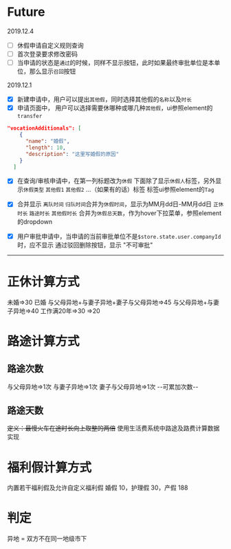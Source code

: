 # Future
2019.12.4
- [ ] 休假申请自定义规则查询
- [ ] 首次登录要求修改密码
- [ ] 当申请的状态是`通过`的时候，同样不显示按钮，此时如果最终审批单位是本单位，那么显示`召回`按钮

2019.12.1
- [x] 新建申请中，用户可以提出`其他假`，同时选择其他假的`名称`以及`时长`
- [x] 申请页面中， 用户可以选择需要休哪种或哪几种`其他假`，ui参照element的`transfer`
```json
"vocationAdditionals": [
    {
      "name": "婚假",
      "length": 10,
      "description": "这里写婚假的原因"
    }
  ]
```

- [x] 在查询/审核申请中，在第一列标题改为`休假`
  下面除了显示`休假人`标签，另外显示`休假类型` `其他假1` `其他假2` ...（如果有的话）标签
  标签ui参照element的`Tag`
- [x] 合并显示
  `离队时间` `归队时间`合并为`休假时间`，显示为MM月dd日-MM月dd日
  `正休时长` `路途时长` `其他假时长` 合并为`休假总天数`，作为hover下拉菜单，参照element的dropdown

- [x] 用户审批申请中，当申请的当前审批单位不是`$store.state.user.companyId`时，应不显示 通过驳回删除按钮，显示 "不可审批"

---


# 正休计算方式
未婚=>30
已婚
  与父母异地+与妻子异地+妻子与父母异地=>45
  与父母异地+与妻子异地=>40
  工作满20年=>30
  =>20

# 路途计算方式
## 路途次数
与父母异地=>1次
与妻子异地=>1次
妻子与父母异地=>1次
--可累加次数--

## 路途天数
~~定义：最慢火车在途时长向上取整的两倍~~
使用生活费系统中路途及路费计算数据实现

# 福利假计算方式
内置若干福利假及允许自定义福利假
婚假 10，护理假 30，产假 188

# 判定
异地 = 双方不在同一地级市下
